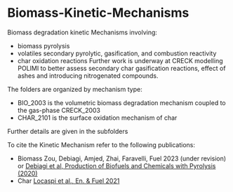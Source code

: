 # Biomass-Kinetic-Mechanisms

Biomass degradation kinetic Mechanisms involving:
- biomass pyrolysis 
- volatiles secondary pyrolytic, gasification, and combustion reactivity
- char oxidation reactions
Further work is underway at CRECK modelling POLIMI to better assess secondary char 
gasification reactions, effect of ashes and introducing nitrogenated compounds.


The folders are organized by mechanism type:
- BIO_2003 is the volumetric biomass degradation mechanism coupled to the gas-phase CRECK_2003
- CHAR_2101 is the surface oxidation mechanism of char

Further details are given in the subfolders

To cite the Kinetic Mechanism refer to the following publications:
- Biomass       Zou, Debiagi, Amjed, Zhai, Faravelli, Fuel 2023 (under revision) or [Debiagi et al, Production of Biofuels and Chemicals with Pyrolysis (2020)](https://link.springer.com/chapter/10.1007/978-981-15-2732-6_2)
- Char          [Locaspi et al., En. & Fuel 2021](https://doi.org/10.1021/acs.energyfuels.1c01559)  
